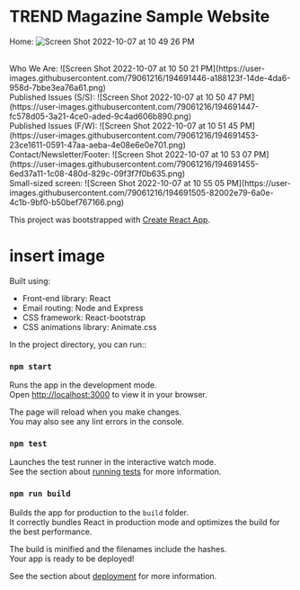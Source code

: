 <!-- # Attributions
<a href="https://www.flaticon.com/free-icons/magazine" title="magazine icons">Magazine icons created by Freepik - Flaticon</a>

<a href="https://www.flaticon.com/free-icons/camera" title="camera icons">Camera icons created by Freepik - Flaticon</a>

<a href="https://www.flaticon.com/free-icons/sunglasses" title="sunglasses icons">Sunglasses icons created by Freepik - Flaticon</a>

https://danmarshall.github.io/google-font-to-svg-path/ -->


# TREND Magazine Sample Website

Home:
![Screen Shot 2022-10-07 at 10 49 26 PM](https://user-images.githubusercontent.com/79061216/194691443-e9608b9a-c197-4eba-9685-f6cabcd099ca.png)  
  
  
<br/>
Who We Are:
![Screen Shot 2022-10-07 at 10 50 21 PM](https://user-images.githubusercontent.com/79061216/194691446-a188123f-14de-4da6-958d-7bbe3ea76a61.png)  
  
  
<br/>
Published Issues (S/S):
![Screen Shot 2022-10-07 at 10 50 47 PM](https://user-images.githubusercontent.com/79061216/194691447-fc578d05-3a21-4ce0-aded-9c4ad606b890.png)  
  
  
<br/>
Published Issues (F/W):
![Screen Shot 2022-10-07 at 10 51 45 PM](https://user-images.githubusercontent.com/79061216/194691453-23ce1611-0591-47aa-aeba-4e08e6e0e701.png)  
  
<br/>
Contact/Newsletter/Footer:
![Screen Shot 2022-10-07 at 10 53 07 PM](https://user-images.githubusercontent.com/79061216/194691455-6ed37a11-1c08-480d-829c-09f3f7f0b635.png)  
  
  

<br/>
Small-sized screen:
![Screen Shot 2022-10-07 at 10 55 05 PM](https://user-images.githubusercontent.com/79061216/194691505-82002e79-6a0e-4c1b-9bf0-b50bef767166.png)



This project was bootstrapped with [Create React App](https://github.com/facebook/create-react-app).


# insert image


Built using:

- Front-end library: React
- Email routing: Node and Express
- CSS framework: React-bootstrap
- CSS animations library: Animate.css



In the project directory, you can run::

### `npm start`

Runs the app in the development mode.\
Open [http://localhost:3000](http://localhost:3000) to view it in your browser.

The page will reload when you make changes.\
You may also see any lint errors in the console.

### `npm test`

Launches the test runner in the interactive watch mode.\
See the section about [running tests](https://facebook.github.io/create-react-app/docs/running-tests) for more information.

### `npm run build`

Builds the app for production to the `build` folder.\
It correctly bundles React in production mode and optimizes the build for the best performance.

The build is minified and the filenames include the hashes.\
Your app is ready to be deployed!

See the section about [deployment](https://facebook.github.io/create-react-app/docs/deployment) for more information.
